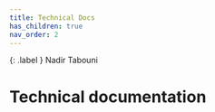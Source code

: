 ```yaml
---
title: Technical Docs
has_children: true
nav_order: 2
---
```


{: .label }
Nadir Tabouni

# Technical documentation
